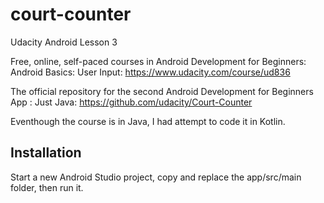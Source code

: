 # court-counter
Udacity Android Lesson 3

Free, online, self-paced courses in Android Development for Beginners:
Android Basics: User Input:
https://www.udacity.com/course/ud836

The official repository for the second Android Development for Beginners App : 
Just Java:
https://github.com/udacity/Court-Counter

Eventhough the course is in Java, I had attempt to code it in Kotlin.

## Installation
Start a new Android Studio project, copy and replace the app/src/main folder, then run it.
